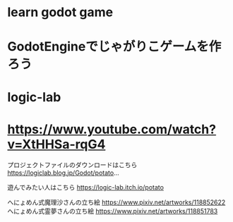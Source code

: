 # learn godot game

# GodotEngineでじゃがりこゲームを作ろう
# logic-lab
# https://www.youtube.com/watch?v=XtHHSa-rqG4

プロジェクトファイルのダウンロードはこちら
https://logiclab.blog.jp/Godot/potato...

遊んでみたい人はこちら
https://logic-lab.itch.io/potato

へにょめん式魔理沙さんの立ち絵
https://www.pixiv.net/artworks/118852622
へにょめん式霊夢さんの立ち絵
https://www.pixiv.net/artworks/118851783

